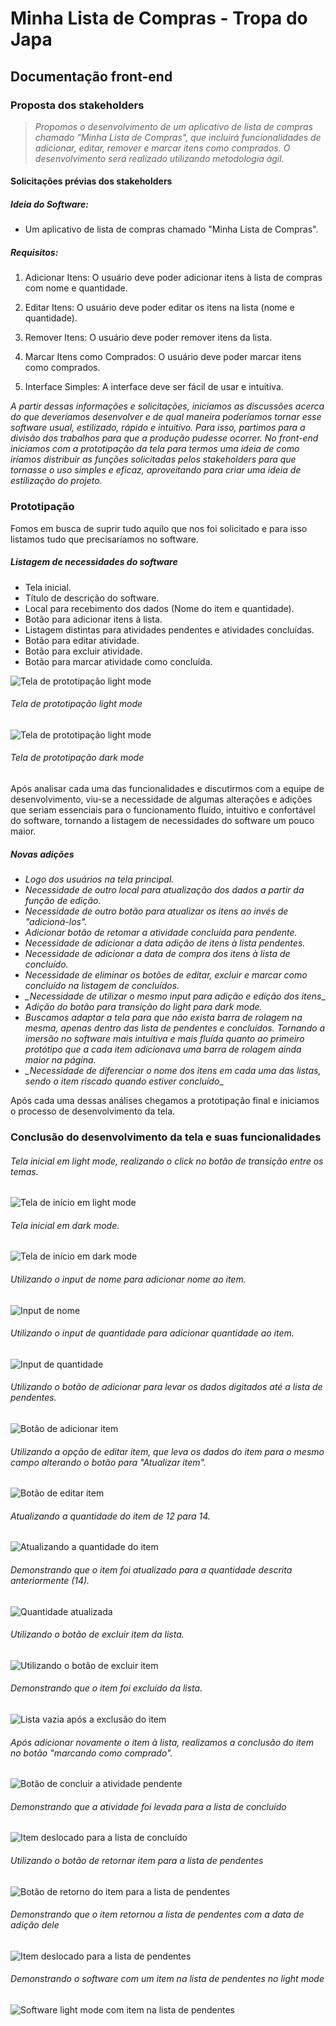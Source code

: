 # Minha Lista de Compras - Tropa do Japa

## Documentação front-end

### Proposta dos stakeholders

> _Propomos o desenvolvimento de um aplicativo de lista de compras chamado "Minha Lista de Compras", que incluirá funcionalidades de adicionar, editar, remover e marcar itens como comprados. O desenvolvimento será realizado utilizando metodologia ágil._

#### Solicitações prévias dos stakeholders
##### Ideia do Software:
* Um aplicativo de lista de compras chamado "Minha Lista de Compras".
##### Requisitos:
1. Adicionar Itens:
O usuário deve poder adicionar itens à lista de compras com nome e quantidade.

2. Editar Itens:
O usuário deve poder editar os itens na lista (nome e quantidade).

3. Remover Itens:
O usuário deve poder remover itens da lista.

4. Marcar Itens como Comprados:
O usuário deve poder marcar itens como comprados.

5. Interface Simples:
A interface deve ser fácil de usar e intuitiva.

_A partir dessas informações e solicitações, iniciamos as discussões acerca do que deveríamos desenvolver e de qual maneira poderíamos tornar esse software usual, estilizado, rápido e intuitivo.
Para isso, partimos para a divisão dos trabalhos para que a produção pudesse ocorrer. No front-end iniciamos com a prototipação da tela para termos uma ideia de como iríamos distribuir as funções solicitadas pelos stakeholders para que tornasse o uso simples e eficaz, aproveitando para criar uma ideia de estilização do projeto._

### Prototipação
Fomos em busca de suprir tudo aquilo que nos foi solicitado e para isso listamos tudo que precisaríamos no software.
##### Listagem de necessidades do software
* Tela inicial.
* Título de descrição do software.
* Local para recebimento dos dados (Nome do item e quantidade).
* Botão para adicionar itens à lista.
* Listagem distintas para atividades pendentes e atividades concluídas.
* Botão para editar atividade.
* Botão para excluir atividade.
* Botão para marcar atividade como concluída.

![Tela de prototipação light mode](DocImages/16.jpeg)
###### Tela de prototipação light mode
![Tela de prototipação light mode](DocImages/17.jpeg)
###### Tela de prototipação dark mode

Após analisar cada uma das funcionalidades e discutirmos com a equipe de desenvolvimento, viu-se a necessidade de algumas alterações e adições que seriam essenciais para o funcionamento fluído, intuitivo e confortável do software, tornando a listagem de necessidades do software um pouco maior.

##### Novas adições
* *_Logo dos usuários na tela principal._*
* *_Necessidade de outro local para atualização dos dados a partir da função de edição._*
* *_Necessidade de outro botão para atualizar os itens ao invés de "adicioná-los"._*
* *_Adicionar botão de retomar a atividade concluída para pendente._*
* *_Necessidade de adicionar a data adição de itens à lista pendentes._*
* *_Necessidade de adicionar a data de compra dos itens à lista de concluído._*
* *_Necessidade de eliminar os botões de editar, excluir e marcar como concluído na listagem de concluídos._*
* *_Necessidade de utilizar o mesmo input para adição e edição dos itens*_
* *_Adição do botão para transição do light para dark mode._*
* *_Buscamos adaptar a tela para que não exista barra de rolagem na mesma, apenas dentro das lista de pendentes e concluídos. Tornando a imersão no software mais intuitiva e mais fluída quanto ao primeiro protótipo que a cada item adicionava uma barra de rolagem ainda maior na página._*
* *_Necessidade de diferenciar o nome dos itens em cada uma das listas, sendo o item riscado quando estiver concluído*_

Após cada uma dessas análises chegamos a prototipação final e iniciamos o processo de desenvolvimento da tela.

### Conclusão do desenvolvimento da tela e suas funcionalidades
###### Tela inicial em light mode, realizando o click no botão de transição entre os temas.
![Tela de início em light mode](DocImages/1.jpeg)

###### Tela inicial em dark mode.
![Tela de início em dark mode](DocImages/2.jpeg)

###### Utilizando o input de nome para adicionar nome ao item.
![Input de nome](DocImages/3.jpeg)

###### Utilizando o input de quantidade para adicionar quantidade ao item.
![Input de quantidade](DocImages/4.jpeg)

###### Utilizando o botão de adicionar para levar os dados digitados até a lista de pendentes.
![Botão de adicionar item](DocImages/5.jpeg)

###### Utilizando a opção de editar item, que leva os dados do item para o mesmo campo alterando o botão para "Atualizar item".
![Botão de editar item](DocImages/6.jpeg)

###### Atualizando a quantidade do item de 12 para 14.
![Atualizando a quantidade do item](DocImages/7.jpeg)

###### Demonstrando que o item foi atualizado para a quantidade descrita anteriormente (14).
![Quantidade atualizada](DocImages/8.jpeg)

###### Utilizando o botão de excluir item da lista.
![Utilizando o botão de excluir item](DocImages/9.jpeg)

###### Demonstrando que o item foi excluído da lista.
![Lista vazia após a exclusão do item](DocImages/10.jpeg)

###### Após adicionar novamente o item à lista, realizamos a conclusão do item no botão "marcando como comprado".
![Botão de concluir a atividade pendente](DocImages/11.jpeg)

###### Demonstrando que a atividade foi levada para a lista de concluído
![Item deslocado para a lista de concluído](DocImages/12.jpeg)

###### Utilizando o botão de retornar item para a lista de pendentes
![Botão de retorno do item para a lista de pendentes](DocImages/13.jpeg)

###### Demonstrando que o item retornou a lista de pendentes com a data de adição dele
![Item deslocado para a lista de pendentes](DocImages/14.jpeg)

###### Demonstrando o software com um item na lista de pendentes no light mode
![Software light mode com item na lista de pendentes](DocImages/15.jpeg)
